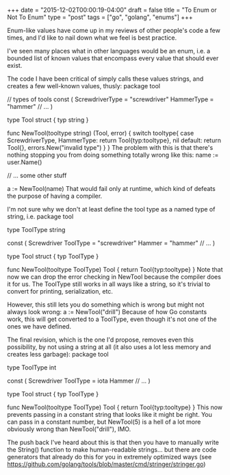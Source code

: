 +++
date = "2015-12-02T00:00:19-04:00"
draft = false
title = "To Enum or Not To Enum"
type = "post"
tags = ["go", "golang", "enums"]
+++

Enum-like values have come up in my reviews of other people's code a few times, and I'd like to nail down what we feel is best practice.

I've seen many places what in other languages would be an enum, i.e. a bounded list of known values that encompass every value that should ever exist.  

The code I have been critical of simply calls these values strings, and creates a few well-known values, thusly:
package tool

// types of tools
const (
    ScrewdriverType = "screwdriver"
    HammerType = "hammer"
   // ...
)

type Tool struct {
    typ string
}

func NewTool(tooltype string) (Tool, error) {
    switch tooltype{
        case ScrewdriverType, HammerType:
            return Tool{typ:tooltype}, nil
        default:
            return Tool{}, errors.New("invalid type")
    }
}
The problem with this is that there's nothing stopping you from doing something totally wrong like this:
name := user.Name()

// ... some other stuff

a := NewTool(name)
That would fail only at runtime, which kind of defeats the purpose of having a compiler.

I'm not sure why we don't at least define the tool type as a named type of string, i.e.
package tool

type ToolType string

const (
    Screwdriver ToolType = "screwdriver"
    Hammer = "hammer"
   // ...
)

type Tool struct {
    typ ToolType
}

func NewTool(tooltype ToolType) Tool {
        return Tool{typ:tooltype}
}
Note that now we can drop the error checking in NewTool because the compiler does it for us.  The ToolType still works in all ways like a string, so it's trivial to convert for printing, serialization, etc.

However, this still lets you do something which is wrong but might not always look wrong:
a := NewTool("drill")
Because of how Go constants work, this will get converted to a ToolType, even though it's not one of the ones we have defined.

The final revision, which is the one I'd propose, removes even this possibility, by not using a string at all (it also uses a lot less memory and creates less garbage):
package tool

type ToolType int

const (
    Screwdriver ToolType = iota
    Hammer
   // ...
)

type Tool struct {
    typ ToolType
}

func NewTool(tooltype ToolType) Tool {
        return Tool{typ:tooltype}
}
This now prevents passing in a constant string that looks like it might be right. You can pass in a constant number, but NewTool(5) is a hell of a lot more obviously wrong than NewTool("drill"), IMO.

The push back I've heard about this is that then you have to manually write the String() function to make human-readable strings... but there are code generators that already do this for you in extremely optimized ways (see https://github.com/golang/tools/blob/master/cmd/stringer/stringer.go) 